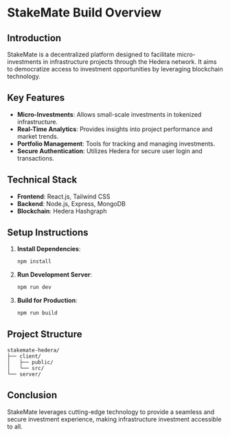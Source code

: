 # StakeMate Build Overview

## Introduction
StakeMate is a decentralized platform designed to facilitate micro-investments in infrastructure projects through the Hedera network. It aims to democratize access to investment opportunities by leveraging blockchain technology.

## Key Features
- **Micro-Investments**: Allows small-scale investments in tokenized infrastructure.
- **Real-Time Analytics**: Provides insights into project performance and market trends.
- **Portfolio Management**: Tools for tracking and managing investments.
- **Secure Authentication**: Utilizes Hedera for secure user login and transactions.

## Technical Stack
- **Frontend**: React.js, Tailwind CSS
- **Backend**: Node.js, Express, MongoDB
- **Blockchain**: Hedera Hashgraph

## Setup Instructions
1. **Install Dependencies**:
   ```bash
   npm install
   ```
2. **Run Development Server**:
   ```bash
   npm run dev
   ```
3. **Build for Production**:
   ```bash
   npm run build
   ```

## Project Structure
```
stakemate-hedera/
├── client/
│   ├── public/
│   └── src/
└── server/
```

## Conclusion
StakeMate leverages cutting-edge technology to provide a seamless and secure investment experience, making infrastructure investment accessible to all. 